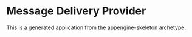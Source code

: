 Message Delivery Provider
=============================

This is a generated application from the appengine-skeleton archetype.
